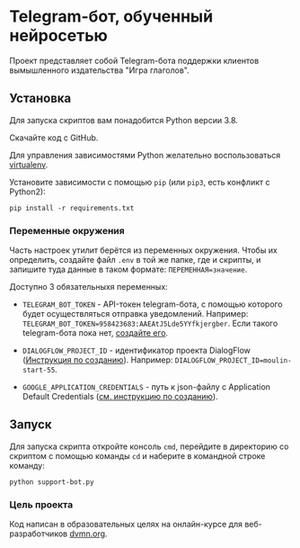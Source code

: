 # Telegram-бот, обученный нейросетью

Проект представляет собой Telegram-бота поддержки клиентов вымышленного издательства "Игра глаголов".

## Установка

Для запуска скриптов вам понадобится Python версии 3.8.

Скачайте код с GitHub.

Для управления зависимостями Python желательно воспользоваться [virtualenv](https://pypi.org/project/virtualenv/).

Установите зависимости с помощью `pip` (или `pip3`, есть конфликт с Python2):
```
pip install -r requirements.txt
```

### Переменные окружения

Часть настроек утилит берётся из переменных окружения. Чтобы их определить, создайте файл `.env` в той же папке, где и скрипты, и запишите туда данные в таком формате: `ПЕРЕМЕННАЯ=значение`.

Доступно 3 обязательныхя переменных:

- `TELEGRAM_BOT_TOKEN` - API-токен telegram-бота, с помощью которого будет осуществляться отправка уведомлений. Например: `TELEGRAM_BOT_TOKEN=958423683:AAEAtJ5Lde5YYfkjergber`. Если такого telegram-бота пока нет, [создайте его](https://way23.ru/регистрация-бота-в-telegram.html).

- `DIALOGFLOW_PROJECT_ID` - идентификатор проекта DialogFlow ([Инструкция по созданию](https://cloud.google.com/dialogflow/es/docs/quick/setup)). Например: `DIALOGFLOW_PROJECT_ID=moulin-start-55`.

- `GOOGLE_APPLICATION_CREDENTIALS` - путь к json-файлу с Application Default Credentials ([см. инструкцию по созданию](https://cloud.google.com/docs/authentication/client-libraries)).

## Запуск

Для запуска скрипта откройте консоль `cmd`, перейдите в директорию со скриптом с помощью команды `cd` и наберите в командной строке команду:
```
python support-bot.py
```

### Цель проекта

Код написан в образовательных целях на онлайн-курсе для веб-разработчиков [dvmn.org](https://dvmn.org/).
